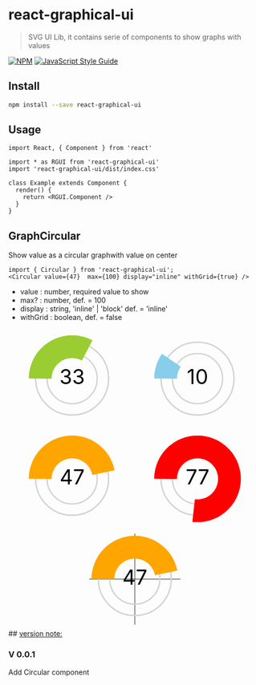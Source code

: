 # react-graphical-ui

> SVG UI Lib, it contains serie of components to show graphs with values

[![NPM](https://img.shields.io/npm/v/react-graphical-ui.svg)](https://www.npmjs.com/package/react-graphical-ui) [![JavaScript Style Guide](https://img.shields.io/badge/code_style-standard-brightgreen.svg)](https://standardjs.com)

## Install

```bash
npm install --save react-graphical-ui
```

## Usage

```tsx
import React, { Component } from 'react'

import * as RGUI from 'react-graphical-ui'
import 'react-graphical-ui/dist/index.css'

class Example extends Component {
  render() {
    return <RGUI.Component />
  }
}
```

## GraphCircular
Show value as a circular graphwith value on center
```tsx
import { Circular } from 'react-graphical-ui';
<Circular value={47}  max={100} display="inline" withGrid={true} />
```

* value  : number, required value to show
* max? : number,  def. = 100
* display : string, 'inline' | 'block' def. = 'inline'
* withGrid : boolean, def. = false

<div style="text-align: center;"><svg class="_GraphCircular-module__GraphCircular__3-7qv" data-testid="GraphCircular" height="200px" width="250px" display="inline" viewBox="-110 -110 220 220" version="1.1"><text x="0" text-anchor="middle" alignment-baseline="middle" y="0" font-size="45">33</text><circle cx="0" cy="0" r="55" stroke-width="3" stroke="lightgrey" fill="none"></circle><circle cx="0" cy="0" r="80" stroke-width="3" stroke="lightgrey" fill="none"></circle><polyline points="-70,-8.572527594031473e-15 -69.9789173087343,-1.7178859966038629 -69.91568193436207,-3.4347372029192575 -69.81033196750832,-5.14951945197671 -69.66293086705379,-6.861199823069228 -69.4735674219097,-8.568747263945113 -69.24235569753468,-10.271133211875297 -68.9694349672259,-11.967332213221054 -68.65496962822614,-13.65632254112894 -68.299149102697,-15.337086810980843 -67.9021877236181,-17.008612593228424 -67.4643246056808,-18.66989302324283 -66.98582350125464,-20.319927407812305 -66.46697264151258,-21.95772182792234 -65.90808456281148,-23.582289737455334 -65.30949591843175,-25.192652557449097 -64.6715672757901,-26.787840265556202 -63.99468289924718,-28.36689198034921 -63.27925051864107,-29.928856540119657 -62.52570108368612,-31.47279307582237 -61.7344885043849,-32.99777157781974 -60.90608937760986,-34.502873456084785 -60.04100270001911,-35.987192093525415 -59.13974956747956,-37.4498333920967 -58.202872861178236,-38.88991631137204 -57.23093692061094,-40.30657339924906 -56.22452720364523,-41.69895131447022 -55.18424993386253,-43.06621134064376 -54.11073173539168,-44.40752989145507 -53.00461925545403,-45.722099006764246 -51.866578774847255,-47.00912683929117 -50.69729580660281,-48.26783813159455 -49.497474683058456,-49.4974746830582 -48.267838131594814,-50.69729580660256 -47.00912683929143,-51.86657877484701 -45.72209900676452,-53.00461925545379 -44.40752989145534,-54.110731735391454 -43.06621134064404,-55.18424993386231 -41.698951314470506,-56.22452720364501 -40.30657339924935,-57.23093692061073 -38.889916311372346,-58.202872861178044 -37.449833392097005,-59.13974956747937 -35.98719209352573,-60.04100270001892 -34.5028734560851,-60.906089377609675 -32.99777157782005,-61.734488504384736 -31.47279307582269,-62.52570108368596 -29.928856540119984,-63.279250518640914 -28.366891980349536,-63.99468289924704 -26.787840265556536,-64.67156727578997 -25.19265255744943,-65.30949591843162 -23.58228973745567,-65.90808456281135 -21.957721827922683,-66.46697264151247 -20.31992740781265,-66.98582350125453 -18.66989302324318,-67.46432460568072 -17.008612593228772,-67.902187723618 -15.337086810981194,-68.29914910269693 -13.656322541129294,-68.65496962822607 -11.967332213221407,-68.96943496722584 -10.271133211875652,-69.24235569753462 -8.56874726394547,-69.47356742190966 -6.861199823069586,-69.66293086705375 -5.14951945197707,-69.81033196750829 -3.4347372029196177,-69.91568193436206 -1.717885996604223,-69.9789173087343 -3.687486724770369e-13,-70 1.7178859966034856,-69.97891730873431 3.4347372029188805,-69.91568193436208 5.149519451976334,-69.81033196750835 6.861199823068851,-69.66293086705383 8.568747263944738,-69.47356742190975 10.271133211874922,-69.24235569753472 11.967332213220681,-68.96943496722595 13.65632254112857,-68.65496962822621 15.337086810980473,-68.29914910269709 17.008612593228058,-67.90218772361818 18.66989302324247,-67.4643246056809 20.319927407811942,-66.98582350125476 21.95772182792198,-66.46697264151271 23.58228973745498,-65.90808456281161 25.192652557448746,-65.30949591843189 26.787840265555857,-64.67156727579025 28.366891980348864,-63.99468289924734 29.92885654011932,-63.279250518641234 31.472793075822032,-62.52570108368629 32.99777157781941,-61.73448850438508" stroke="yellowgreen" stroke-width="50" fill="none" class="_GraphCircular-module__bar__1oIe4"></polyline></svg><svg class="_GraphCircular-module__GraphCircular__3-7qv" data-testid="GraphCircular" height="200px" width="250px" display="inline" viewBox="-110 -110 220 220" version="1.1"><text x="0" text-anchor="middle" alignment-baseline="middle" y="0" font-size="45">10</text><circle cx="0" cy="0" r="55" stroke-width="3" stroke="lightgrey" fill="none"></circle><circle cx="0" cy="0" r="80" stroke-width="3" stroke="lightgrey" fill="none"></circle><polyline points="-70,-8.572527594031473e-15 -69.9789173087343,-1.7178859966038629 -69.91568193436207,-3.4347372029192575 -69.81033196750832,-5.14951945197671 -69.66293086705379,-6.861199823069228 -69.4735674219097,-8.568747263945113 -69.24235569753468,-10.271133211875297 -68.9694349672259,-11.967332213221054 -68.65496962822614,-13.65632254112894 -68.299149102697,-15.337086810980843 -67.9021877236181,-17.008612593228424 -67.4643246056808,-18.66989302324283 -66.98582350125464,-20.319927407812305 -66.46697264151258,-21.95772182792234 -65.90808456281148,-23.582289737455334 -65.30949591843175,-25.192652557449097 -64.6715672757901,-26.787840265556202 -63.99468289924718,-28.36689198034921 -63.27925051864107,-29.928856540119657 -62.52570108368612,-31.47279307582237 -61.7344885043849,-32.99777157781974 -60.90608937760986,-34.502873456084785 -60.04100270001911,-35.987192093525415 -59.13974956747956,-37.4498333920967 -58.202872861178236,-38.88991631137204 -57.23093692061094,-40.30657339924906" stroke="skyblue" stroke-width="50" fill="none" class="_GraphCircular-module__bar__1oIe4"></polyline></svg><svg class="_GraphCircular-module__GraphCircular__3-7qv" data-testid="GraphCircular" height="200px" width="250px" display="inline" viewBox="-110 -110 220 220" version="1.1"><text x="0" text-anchor="middle" alignment-baseline="middle" y="0" font-size="45">47</text><circle cx="0" cy="0" r="55" stroke-width="3" stroke="lightgrey" fill="none"></circle><circle cx="0" cy="0" r="80" stroke-width="3" stroke="lightgrey" fill="none"></circle><polyline points="-70,-8.572527594031473e-15 -69.9789173087343,-1.7178859966038629 -69.91568193436207,-3.4347372029192575 -69.81033196750832,-5.14951945197671 -69.66293086705379,-6.861199823069228 -69.4735674219097,-8.568747263945113 -69.24235569753468,-10.271133211875297 -68.9694349672259,-11.967332213221054 -68.65496962822614,-13.65632254112894 -68.299149102697,-15.337086810980843 -67.9021877236181,-17.008612593228424 -67.4643246056808,-18.66989302324283 -66.98582350125464,-20.319927407812305 -66.46697264151258,-21.95772182792234 -65.90808456281148,-23.582289737455334 -65.30949591843175,-25.192652557449097 -64.6715672757901,-26.787840265556202 -63.99468289924718,-28.36689198034921 -63.27925051864107,-29.928856540119657 -62.52570108368612,-31.47279307582237 -61.7344885043849,-32.99777157781974 -60.90608937760986,-34.502873456084785 -60.04100270001911,-35.987192093525415 -59.13974956747956,-37.4498333920967 -58.202872861178236,-38.88991631137204 -57.23093692061094,-40.30657339924906 -56.22452720364523,-41.69895131447022 -55.18424993386253,-43.06621134064376 -54.11073173539168,-44.40752989145507 -53.00461925545403,-45.722099006764246 -51.866578774847255,-47.00912683929117 -50.69729580660281,-48.26783813159455 -49.497474683058456,-49.4974746830582 -48.267838131594814,-50.69729580660256 -47.00912683929143,-51.86657877484701 -45.72209900676452,-53.00461925545379 -44.40752989145534,-54.110731735391454 -43.06621134064404,-55.18424993386231 -41.698951314470506,-56.22452720364501 -40.30657339924935,-57.23093692061073 -38.889916311372346,-58.202872861178044 -37.449833392097005,-59.13974956747937 -35.98719209352573,-60.04100270001892 -34.5028734560851,-60.906089377609675 -32.99777157782005,-61.734488504384736 -31.47279307582269,-62.52570108368596 -29.928856540119984,-63.279250518640914 -28.366891980349536,-63.99468289924704 -26.787840265556536,-64.67156727578997 -25.19265255744943,-65.30949591843162 -23.58228973745567,-65.90808456281135 -21.957721827922683,-66.46697264151247 -20.31992740781265,-66.98582350125453 -18.66989302324318,-67.46432460568072 -17.008612593228772,-67.902187723618 -15.337086810981194,-68.29914910269693 -13.656322541129294,-68.65496962822607 -11.967332213221407,-68.96943496722584 -10.271133211875652,-69.24235569753462 -8.56874726394547,-69.47356742190966 -6.861199823069586,-69.66293086705375 -5.14951945197707,-69.81033196750829 -3.4347372029196177,-69.91568193436206 -1.717885996604223,-69.9789173087343 -3.687486724770369e-13,-70 1.7178859966034856,-69.97891730873431 3.4347372029188805,-69.91568193436208 5.149519451976334,-69.81033196750835 6.861199823068851,-69.66293086705383 8.568747263944738,-69.47356742190975 10.271133211874922,-69.24235569753472 11.967332213220681,-68.96943496722595 13.65632254112857,-68.65496962822621 15.337086810980473,-68.29914910269709 17.008612593228058,-67.90218772361818 18.66989302324247,-67.4643246056809 20.319927407811942,-66.98582350125476 21.95772182792198,-66.46697264151271 23.58228973745498,-65.90808456281161 25.192652557448746,-65.30949591843189 26.787840265555857,-64.67156727579025 28.366891980348864,-63.99468289924734 29.92885654011932,-63.279250518641234 31.472793075822032,-62.52570108368629 32.99777157781941,-61.73448850438508 34.50287345608446,-60.906089377610044 35.987192093525096,-60.0410027000193 37.44983339209638,-59.13974956747976 38.88991631137174,-58.20287286117845 40.30657339924876,-57.23093692061115 41.69895131446993,-56.224527203645444 43.06621134064349,-55.184249933862745 44.4075298914548,-54.1107317353919 45.722099006764,-53.00461925545424 47.00912683929093,-51.86657877484746 48.26783813159433,-50.69729580660302 49.49747468305798,-49.49747468305867 50.69729580660235,-48.267838131595035 51.86657877484681,-47.009126839291646 53.0046192554536,-45.722099006764736 54.11073173539128,-44.40752989145556 55.18424993386215,-43.06621134064426 56.22452720364486,-41.69895131447072 57.23093692061059,-40.30657339924956 58.2028728611779,-38.88991631137255 59.13974956747924,-37.449833392097204 60.04100270001881,-35.98719209352592 60.90608937760957,-34.50287345608529 61.734488504384636,-32.997771577820245 62.52570108368586,-31.472793075822878 63.279250518640836,-29.928856540120165 63.99468289924696,-28.36689198034971 64.6715672757899,-26.78784026555671 65.30949591843155,-25.192652557449595 65.9080845628113,-23.58228973745583 66.46697264151243,-21.957721827922832 66.98582350125449,-20.319927407812795 67.46432460568067,-18.66989302324332 67.90218772361797,-17.008612593228907 68.2991491026969,-15.337086810981322 68.65496962822604,-13.656322541129418" stroke="orange" stroke-width="50" fill="none" class="_GraphCircular-module__bar__1oIe4"></polyline></svg><svg class="_GraphCircular-module__GraphCircular__3-7qv" data-testid="GraphCircular" height="200px" width="250px" display="inline" viewBox="-110 -110 220 220" version="1.1"><text x="0" text-anchor="middle" alignment-baseline="middle" y="0" font-size="45">77</text><circle cx="0" cy="0" r="55" stroke-width="3" stroke="lightgrey" fill="none"></circle><circle cx="0" cy="0" r="80" stroke-width="3" stroke="lightgrey" fill="none"></circle><polyline points="-70,-8.572527594031473e-15 -69.9789173087343,-1.7178859966038629 -69.91568193436207,-3.4347372029192575 -69.81033196750832,-5.14951945197671 -69.66293086705379,-6.861199823069228 -69.4735674219097,-8.568747263945113 -69.24235569753468,-10.271133211875297 -68.9694349672259,-11.967332213221054 -68.65496962822614,-13.65632254112894 -68.299149102697,-15.337086810980843 -67.9021877236181,-17.008612593228424 -67.4643246056808,-18.66989302324283 -66.98582350125464,-20.319927407812305 -66.46697264151258,-21.95772182792234 -65.90808456281148,-23.582289737455334 -65.30949591843175,-25.192652557449097 -64.6715672757901,-26.787840265556202 -63.99468289924718,-28.36689198034921 -63.27925051864107,-29.928856540119657 -62.52570108368612,-31.47279307582237 -61.7344885043849,-32.99777157781974 -60.90608937760986,-34.502873456084785 -60.04100270001911,-35.987192093525415 -59.13974956747956,-37.4498333920967 -58.202872861178236,-38.88991631137204 -57.23093692061094,-40.30657339924906 -56.22452720364523,-41.69895131447022 -55.18424993386253,-43.06621134064376 -54.11073173539168,-44.40752989145507 -53.00461925545403,-45.722099006764246 -51.866578774847255,-47.00912683929117 -50.69729580660281,-48.26783813159455 -49.497474683058456,-49.4974746830582 -48.267838131594814,-50.69729580660256 -47.00912683929143,-51.86657877484701 -45.72209900676452,-53.00461925545379 -44.40752989145534,-54.110731735391454 -43.06621134064404,-55.18424993386231 -41.698951314470506,-56.22452720364501 -40.30657339924935,-57.23093692061073 -38.889916311372346,-58.202872861178044 -37.449833392097005,-59.13974956747937 -35.98719209352573,-60.04100270001892 -34.5028734560851,-60.906089377609675 -32.99777157782005,-61.734488504384736 -31.47279307582269,-62.52570108368596 -29.928856540119984,-63.279250518640914 -28.366891980349536,-63.99468289924704 -26.787840265556536,-64.67156727578997 -25.19265255744943,-65.30949591843162 -23.58228973745567,-65.90808456281135 -21.957721827922683,-66.46697264151247 -20.31992740781265,-66.98582350125453 -18.66989302324318,-67.46432460568072 -17.008612593228772,-67.902187723618 -15.337086810981194,-68.29914910269693 -13.656322541129294,-68.65496962822607 -11.967332213221407,-68.96943496722584 -10.271133211875652,-69.24235569753462 -8.56874726394547,-69.47356742190966 -6.861199823069586,-69.66293086705375 -5.14951945197707,-69.81033196750829 -3.4347372029196177,-69.91568193436206 -1.717885996604223,-69.9789173087343 -3.687486724770369e-13,-70 1.7178859966034856,-69.97891730873431 3.4347372029188805,-69.91568193436208 5.149519451976334,-69.81033196750835 6.861199823068851,-69.66293086705383 8.568747263944738,-69.47356742190975 10.271133211874922,-69.24235569753472 11.967332213220681,-68.96943496722595 13.65632254112857,-68.65496962822621 15.337086810980473,-68.29914910269709 17.008612593228058,-67.90218772361818 18.66989302324247,-67.4643246056809 20.319927407811942,-66.98582350125476 21.95772182792198,-66.46697264151271 23.58228973745498,-65.90808456281161 25.192652557448746,-65.30949591843189 26.787840265555857,-64.67156727579025 28.366891980348864,-63.99468289924734 29.92885654011932,-63.279250518641234 31.472793075822032,-62.52570108368629 32.99777157781941,-61.73448850438508 34.50287345608446,-60.906089377610044 35.987192093525096,-60.0410027000193 37.44983339209638,-59.13974956747976 38.88991631137174,-58.20287286117845 40.30657339924876,-57.23093692061115 41.69895131446993,-56.224527203645444 43.06621134064349,-55.184249933862745 44.4075298914548,-54.1107317353919 45.722099006764,-53.00461925545424 47.00912683929093,-51.86657877484746 48.26783813159433,-50.69729580660302 49.49747468305798,-49.49747468305867 50.69729580660235,-48.267838131595035 51.86657877484681,-47.009126839291646 53.0046192554536,-45.722099006764736 54.11073173539128,-44.40752989145556 55.18424993386215,-43.06621134064426 56.22452720364486,-41.69895131447072 57.23093692061059,-40.30657339924956 58.2028728611779,-38.88991631137255 59.13974956747924,-37.449833392097204 60.04100270001881,-35.98719209352592 60.90608937760957,-34.50287345608529 61.734488504384636,-32.997771577820245 62.52570108368586,-31.472793075822878 63.279250518640836,-29.928856540120165 63.99468289924696,-28.36689198034971 64.6715672757899,-26.78784026555671 65.30949591843155,-25.192652557449595 65.9080845628113,-23.58228973745583 66.46697264151243,-21.957721827922832 66.98582350125449,-20.319927407812795 67.46432460568067,-18.66989302324332 67.90218772361797,-17.008612593228907 68.2991491026969,-15.337086810981322 68.65496962822604,-13.656322541129418 68.96943496722581,-11.967332213221528 69.2423556975346,-10.271133211875766 69.47356742190965,-8.568747263945578 69.66293086705375,-6.861199823069688 69.81033196750829,-5.1495194519771665 69.91568193436204,-3.434737202919709 69.97891730873428,-1.7178859966043087 70,-4.4880765770471953e-13 69.97891730873431,1.7178859966034115 69.9156819343621,3.4347372029188126 69.81033196750835,5.149519451976272 69.66293086705383,6.861199823068795 69.47356742190975,8.568747263944688 69.24235569753473,10.271133211874877 68.96943496722596,11.967332213220644 68.65496962822621,13.656322541128539 68.29914910269709,15.337086810980447 67.90218772361818,17.008612593228037 67.46432460568091,18.669893023242455 66.98582350125476,20.31992740781193 66.46697264151271,21.957721827921976 65.90808456281161,23.58228973745498 65.30949591843188,25.192652557448756 64.67156727579024,26.78784026555587 63.99468289924733,28.366891980348885 63.27925051864122,29.928856540119348 62.525701083686265,31.472793075822068 61.734488504385055,32.99777157781945 60.90608937761001,34.50287345608451 60.04100270001926,35.98719209352515 59.139749567479726,37.449833392096444 58.202872861178406,38.88991631137179 57.23093692061111,40.306573399248826 56.224527203645394,41.698951314469994 55.1842499338627,43.06621134064354 54.11073173539185,44.40752989145486 53.004619255454195,45.722099006764054 51.86657877484742,47.00912683929098 50.69729580660297,48.26783813159438 49.49747468305862,49.49747468305804 48.26783813159498,50.697295806602405 47.009126839291596,51.86657877484686 45.72209900676469,53.004619255453655 44.4075298914555,54.110731735391326 43.066211340644195,55.18424993386219 41.698951314470655,56.224527203644904 40.3065733992495,57.230936920610624 38.88991631137249,58.20287286117795 37.44983339209714,59.13974956747928 35.98719209352586,60.041002700018836 34.50287345608524,60.906089377609604 32.9977715778202,61.73448850438466 31.47279307582284,62.52570108368589 29.92885654012013,63.27925051864086 28.366891980349685,63.99468289924697 26.78784026555669,64.67156727578991 25.192652557449584,65.30949591843157 23.582289737455827,65.9080845628113 21.95772182792284,66.46697264151243 20.319927407812806,66.98582350125449 18.669893023243336,67.46432460568066 17.008612593228932,67.90218772361796 15.337086810981354,68.29914910269689 13.656322541129455,68.65496962822604 11.967332213221571,68.9694349672258 10.271133211875814,69.24235569753459 8.568747263945633,69.47356742190964 6.861199823069749,69.66293086705373 5.149519451977234,69.81033196750828 3.434737202919781,69.91568193436204 1.717885996604387,69.97891730873428 5.327524235185902e-13,70 -1.7178859966033218,69.97891730873431 -3.434737202918717,69.9156819343621 -5.149519451976171,69.81033196750835 -6.861199823068689,69.66293086705384 -8.568747263944577,69.47356742190976" stroke="red" stroke-width="50" fill="none" class="_GraphCircular-module__bar__1oIe4"></polyline></svg><svg class="_GraphCircular-module__GraphCircular__3-7qv" data-testid="GraphCircular" height="200px" width="250px" display="inline" viewBox="-110 -110 220 220" version="1.1"><polyline points="-100,0 100,0" stroke="black"></polyline><polyline points="0,-100 0,100" stroke="black"></polyline><text x="0" text-anchor="middle" alignment-baseline="middle" y="0" font-size="45">47</text><circle cx="0" cy="0" r="55" stroke-width="3" stroke="lightgrey" fill="none"></circle><circle cx="0" cy="0" r="80" stroke-width="3" stroke="lightgrey" fill="none"></circle><polyline points="-70,-8.572527594031473e-15 -69.9789173087343,-1.7178859966038629 -69.91568193436207,-3.4347372029192575 -69.81033196750832,-5.14951945197671 -69.66293086705379,-6.861199823069228 -69.4735674219097,-8.568747263945113 -69.24235569753468,-10.271133211875297 -68.9694349672259,-11.967332213221054 -68.65496962822614,-13.65632254112894 -68.299149102697,-15.337086810980843 -67.9021877236181,-17.008612593228424 -67.4643246056808,-18.66989302324283 -66.98582350125464,-20.319927407812305 -66.46697264151258,-21.95772182792234 -65.90808456281148,-23.582289737455334 -65.30949591843175,-25.192652557449097 -64.6715672757901,-26.787840265556202 -63.99468289924718,-28.36689198034921 -63.27925051864107,-29.928856540119657 -62.52570108368612,-31.47279307582237 -61.7344885043849,-32.99777157781974 -60.90608937760986,-34.502873456084785 -60.04100270001911,-35.987192093525415 -59.13974956747956,-37.4498333920967 -58.202872861178236,-38.88991631137204 -57.23093692061094,-40.30657339924906 -56.22452720364523,-41.69895131447022 -55.18424993386253,-43.06621134064376 -54.11073173539168,-44.40752989145507 -53.00461925545403,-45.722099006764246 -51.866578774847255,-47.00912683929117 -50.69729580660281,-48.26783813159455 -49.497474683058456,-49.4974746830582 -48.267838131594814,-50.69729580660256 -47.00912683929143,-51.86657877484701 -45.72209900676452,-53.00461925545379 -44.40752989145534,-54.110731735391454 -43.06621134064404,-55.18424993386231 -41.698951314470506,-56.22452720364501 -40.30657339924935,-57.23093692061073 -38.889916311372346,-58.202872861178044 -37.449833392097005,-59.13974956747937 -35.98719209352573,-60.04100270001892 -34.5028734560851,-60.906089377609675 -32.99777157782005,-61.734488504384736 -31.47279307582269,-62.52570108368596 -29.928856540119984,-63.279250518640914 -28.366891980349536,-63.99468289924704 -26.787840265556536,-64.67156727578997 -25.19265255744943,-65.30949591843162 -23.58228973745567,-65.90808456281135 -21.957721827922683,-66.46697264151247 -20.31992740781265,-66.98582350125453 -18.66989302324318,-67.46432460568072 -17.008612593228772,-67.902187723618 -15.337086810981194,-68.29914910269693 -13.656322541129294,-68.65496962822607 -11.967332213221407,-68.96943496722584 -10.271133211875652,-69.24235569753462 -8.56874726394547,-69.47356742190966 -6.861199823069586,-69.66293086705375 -5.14951945197707,-69.81033196750829 -3.4347372029196177,-69.91568193436206 -1.717885996604223,-69.9789173087343 -3.687486724770369e-13,-70 1.7178859966034856,-69.97891730873431 3.4347372029188805,-69.91568193436208 5.149519451976334,-69.81033196750835 6.861199823068851,-69.66293086705383 8.568747263944738,-69.47356742190975 10.271133211874922,-69.24235569753472 11.967332213220681,-68.96943496722595 13.65632254112857,-68.65496962822621 15.337086810980473,-68.29914910269709 17.008612593228058,-67.90218772361818 18.66989302324247,-67.4643246056809 20.319927407811942,-66.98582350125476 21.95772182792198,-66.46697264151271 23.58228973745498,-65.90808456281161 25.192652557448746,-65.30949591843189 26.787840265555857,-64.67156727579025 28.366891980348864,-63.99468289924734 29.92885654011932,-63.279250518641234 31.472793075822032,-62.52570108368629 32.99777157781941,-61.73448850438508 34.50287345608446,-60.906089377610044 35.987192093525096,-60.0410027000193 37.44983339209638,-59.13974956747976 38.88991631137174,-58.20287286117845 40.30657339924876,-57.23093692061115 41.69895131446993,-56.224527203645444 43.06621134064349,-55.184249933862745 44.4075298914548,-54.1107317353919 45.722099006764,-53.00461925545424 47.00912683929093,-51.86657877484746 48.26783813159433,-50.69729580660302 49.49747468305798,-49.49747468305867 50.69729580660235,-48.267838131595035 51.86657877484681,-47.009126839291646 53.0046192554536,-45.722099006764736 54.11073173539128,-44.40752989145556 55.18424993386215,-43.06621134064426 56.22452720364486,-41.69895131447072 57.23093692061059,-40.30657339924956 58.2028728611779,-38.88991631137255 59.13974956747924,-37.449833392097204 60.04100270001881,-35.98719209352592 60.90608937760957,-34.50287345608529 61.734488504384636,-32.997771577820245 62.52570108368586,-31.472793075822878 63.279250518640836,-29.928856540120165 63.99468289924696,-28.36689198034971 64.6715672757899,-26.78784026555671 65.30949591843155,-25.192652557449595 65.9080845628113,-23.58228973745583 66.46697264151243,-21.957721827922832 66.98582350125449,-20.319927407812795 67.46432460568067,-18.66989302324332 67.90218772361797,-17.008612593228907 68.2991491026969,-15.337086810981322 68.65496962822604,-13.656322541129418" stroke="orange" stroke-width="50" fill="none" class="_GraphCircular-module__bar__1oIe4"></polyline></svg></div>
## <u>version note:</u>

### V 0.0.1

  Add Circular component
